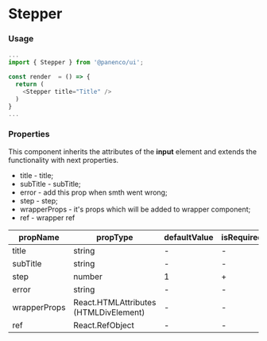 # Stepper

### Usage

```js
...
import { Stepper } from '@panenco/ui';

const render  = () => {
  return (
    <Stepper title="Title" />
  )
}
...
```

<!-- STORY -->

### Properties

This component inherits the attributes of the **input** element and extends the functionality with next properties.

- title - title;
- subTitle - subTitle;
- error - add this prop when smth went wrong;
- step - step;
- wrapperProps - it's props which will be added to wrapper component;
- ref - wrapper ref

| propName     | propType                              | defaultValue | isRequired |
| ------------ | ------------------------------------- | ------------ | ---------- |
| title        | string                                | -            | -          |
| subTitle     | string                                | -            | -          |
| step         | number                                | 1            | +          |
| error        | string                                | -            | -          |
| wrapperProps | React.HTMLAttributes (HTMLDivElement) | -            | -          |
| ref          | React.RefObject                       | -            | -          |
